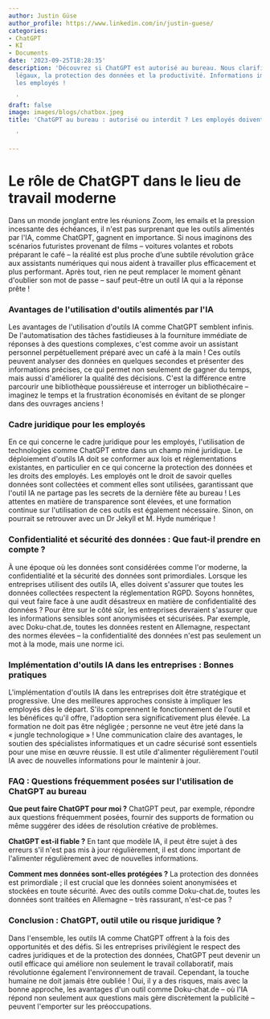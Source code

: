 ```yaml
---
author: Justin Güse
author_profile: https://www.linkedin.com/in/justin-guese/
categories:
- ChatGPT
- KI
- Documents
date: '2023-09-25T18:28:35'
description: 'Découvrez si ChatGPT est autorisé au bureau. Nous clarifions les aspects
  légaux, la protection des données et la productivité. Informations importantes pour
  les employés !

  '
draft: false
image: images/blogs/chatbox.jpeg
title: 'ChatGPT au bureau : autorisé ou interdit ? Les employés doivent savoir.

  '

---
```

# Le rôle de ChatGPT dans le lieu de travail moderne

Dans un monde jonglant entre les réunions Zoom, les emails et la pression incessante des échéances, il n'est pas surprenant que les outils alimentés par l'IA, comme ChatGPT, gagnent en importance.  Si nous imaginons des scénarios futuristes provenant de films – voitures volantes et robots préparant le café – la réalité est plus proche d’une subtile révolution grâce aux assistants numériques qui nous aident à travailler plus efficacement et plus performant. Après tout, rien ne peut remplacer le moment gênant d'oublier son mot de passe – sauf peut-être un outil IA qui a la réponse prête !

### Avantages de l'utilisation d'outils alimentés par l'IA

Les avantages de l'utilisation d'outils IA comme ChatGPT semblent infinis. De l'automatisation des tâches fastidieuses à la fourniture immédiate de réponses à des questions complexes, c'est comme avoir un assistant personnel perpétuellement préparé avec un café à la main ! Ces outils peuvent analyser des données en quelques secondes et présenter des informations précises, ce qui permet non seulement de gagner du temps, mais aussi d'améliorer la qualité des décisions. C'est la différence entre parcourir une bibliothèque poussiéreuse et interroger un bibliothécaire – imaginez le temps et la frustration économisés en évitant de se plonger dans des ouvrages anciens !

### Cadre juridique pour les employés

En ce qui concerne le cadre juridique pour les employés, l'utilisation de technologies comme ChatGPT entre dans un champ miné juridique. Le déploiement d'outils IA doit se conformer aux lois et réglementations existantes, en particulier en ce qui concerne la protection des données et les droits des employés. Les employés ont le droit de savoir quelles données sont collectées et comment elles sont utilisées, garantissant que l'outil IA ne partage pas les secrets de la dernière fête au bureau ! Les attentes en matière de transparence sont élevées, et une formation continue sur l'utilisation de ces outils est également nécessaire. Sinon, on pourrait se retrouver avec un Dr Jekyll et M. Hyde numérique !

### Confidentialité et sécurité des données : Que faut-il prendre en compte ?

À une époque où les données sont considérées comme l'or moderne, la confidentialité et la sécurité des données sont primordiales. Lorsque les entreprises utilisent des outils IA, elles doivent s'assurer que toutes les données collectées respectent la réglementation RGPD. Soyons honnêtes, qui veut faire face à une audit désastreux en matière de confidentialité des données ?  Pour être sur le côté sûr, les entreprises devraient s'assurer que les informations sensibles sont anonymisées et sécurisées.  Par exemple, avec Doku-chat.de, toutes les données restent en Allemagne, respectant des normes élevées – la confidentialité des données n'est pas seulement un mot à la mode, mais une norme ici.

### Implémentation d'outils IA dans les entreprises : Bonnes pratiques

L'implémentation d'outils IA dans les entreprises doit être stratégique et progressive. Une des meilleures approches consiste à impliquer les employés dès le départ. S'ils comprennent le fonctionnement de l'outil et les bénéfices qu'il offre, l'adoption sera significativement plus élevée. La formation ne doit pas être négligée ; personne ne veut être jeté dans la « jungle technologique » ! Une communication claire des avantages, le soutien des spécialistes informatiques et un cadre sécurisé sont essentiels pour une mise en œuvre réussie. Il est utile d'alimenter régulièrement l'outil IA avec de nouvelles informations pour le maintenir à jour.


### FAQ : Questions fréquemment posées sur l'utilisation de ChatGPT au bureau

**Que peut faire ChatGPT pour moi ?** ChatGPT peut, par exemple, répondre aux questions fréquemment posées, fournir des supports de formation ou même suggérer des idées de résolution créative de problèmes.

**ChatGPT est-il fiable ?** En tant que modèle IA, il peut être sujet à des erreurs s'il n'est pas mis à jour régulièrement, il est donc important de l'alimenter régulièrement avec de nouvelles informations.

**Comment mes données sont-elles protégées ?** La protection des données est primordiale ; il est crucial que les données soient anonymisées et stockées en toute sécurité. Avec des outils comme Doku-chat.de, toutes les données sont traitées en Allemagne – très rassurant, n'est-ce pas ?


### Conclusion : ChatGPT, outil utile ou risque juridique ?

Dans l'ensemble, les outils IA comme ChatGPT offrent à la fois des opportunités et des défis. Si les entreprises privilégient le respect des cadres juridiques et de la protection des données, ChatGPT peut devenir un outil efficace qui améliore non seulement le travail collaboratif, mais révolutionne également l'environnement de travail.  Cependant, la touche humaine ne doit jamais être oubliée ! Oui, il y a des risques, mais avec la bonne approche, les avantages d'un outil comme Doku-chat.de – où l'IA répond non seulement aux questions mais gère discrètement la publicité – peuvent l'emporter sur les préoccupations.
